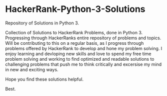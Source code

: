 # HackerRank-Python-3-Solutions
Repository of Solutions in Python 3.

Collection of Solutions to HackerRank Problems, done in Python 3. Progressing through HackerRanks entire repository of problems and topics. Will be contributing to this on a regular basis, as I progress through problems offered by HackerRank to  develop and hone my problem solving. I enjoy learning and devloping new skills and love to spend my free time problem solving and working to find optimized and readable solutions to challenging problems that push me to think critically and excersise my mind in new and exciting ways.

Hope you find these solutions helpful.

Best.
